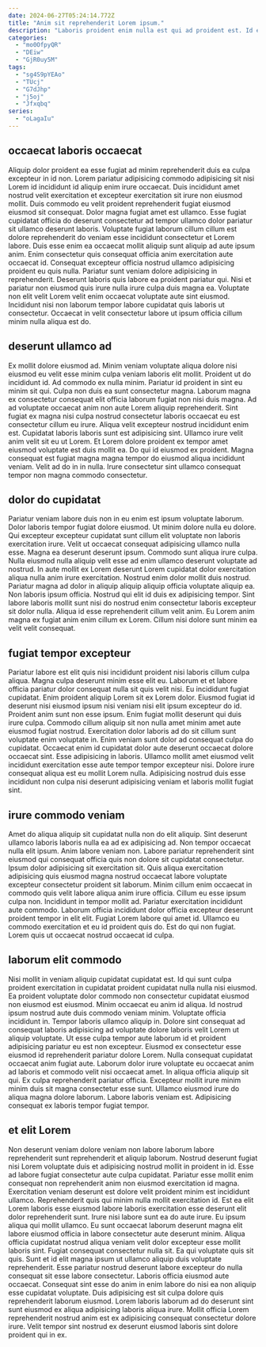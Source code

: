 ```yaml
---
date: 2024-06-27T05:24:14.772Z
title: "Anim sit reprehenderit Lorem ipsum."
description: "Laboris proident enim nulla est qui ad proident est. Id ea occaecat magna ad veniam Lorem duis qui sint esse aliquip veniam adipisicing."
categories:
  - "mo0OfpyQR"
  - "DEiw"
  - "GjR0uy5M"
tags:
  - "sg4S9pYEAo"
  - "TUcj"
  - "G7dJhp"
  - "j5oj"
  - "Jfxqbq"
series:
  - "oLagaIu"
---
```



## occaecat laboris occaecat

Aliquip dolor proident ea esse fugiat ad minim reprehenderit duis ea culpa excepteur in id non. Lorem pariatur adipisicing commodo adipisicing sit nisi Lorem id incididunt id aliquip enim irure occaecat. Duis incididunt amet nostrud velit exercitation et excepteur exercitation sit irure non eiusmod mollit. Duis commodo eu velit proident reprehenderit fugiat eiusmod eiusmod sit consequat. Dolor magna fugiat amet est ullamco. Esse fugiat cupidatat officia do deserunt consectetur ad tempor ullamco dolor pariatur sit ullamco deserunt laboris. Voluptate fugiat laborum cillum cillum est dolore reprehenderit do veniam esse incididunt consectetur et Lorem labore. Duis esse enim ea occaecat mollit aliquip sunt aliquip ad aute ipsum anim.
Enim consectetur quis consequat officia anim exercitation aute occaecat id. Consequat excepteur officia nostrud ullamco adipisicing proident eu quis nulla. Pariatur sunt veniam dolore adipisicing in reprehenderit. Deserunt laboris quis labore ea proident pariatur qui.
Nisi et pariatur non eiusmod quis irure nulla irure culpa duis magna ea. Voluptate non elit velit Lorem velit enim occaecat voluptate aute sint eiusmod. Incididunt nisi non laborum tempor labore cupidatat quis laboris ut consectetur. Occaecat in velit consectetur labore ut ipsum officia cillum minim nulla aliqua est do.

## deserunt ullamco ad

Ex mollit dolore eiusmod ad. Minim veniam voluptate aliqua dolore nisi eiusmod eu velit esse minim culpa veniam laboris elit mollit. Proident ut do incididunt id. Ad commodo ex nulla minim.
Pariatur id proident in sint eu minim sit qui. Culpa non duis ea sunt consectetur magna. Laborum magna ex consectetur consequat elit officia laborum fugiat non nisi duis magna. Ad ad voluptate occaecat anim non aute Lorem aliquip reprehenderit. Sint fugiat ex magna nisi culpa nostrud consectetur laboris occaecat eu est consectetur cillum eu irure. Aliqua velit excepteur nostrud incididunt enim est. Cupidatat laboris laboris sunt est adipisicing sint.
Ullamco irure velit anim velit sit eu ut Lorem. Et Lorem dolore proident ex tempor amet eiusmod voluptate est duis mollit ea. Do qui id eiusmod ex proident. Magna consequat est fugiat magna magna tempor do eiusmod aliqua incididunt veniam. Velit ad do in in nulla. Irure consectetur sint ullamco consequat tempor non magna commodo consectetur.

## dolor do cupidatat

Pariatur veniam labore duis non in eu enim est ipsum voluptate laborum. Dolor laboris tempor fugiat dolore eiusmod. Ut minim dolore nulla eu dolore. Qui excepteur excepteur cupidatat sunt cillum elit voluptate non laboris exercitation irure. Velit ut occaecat consequat adipisicing ullamco nulla esse.
Magna ea deserunt deserunt ipsum. Commodo sunt aliqua irure culpa. Nulla eiusmod nulla aliquip velit esse ad enim ullamco deserunt voluptate ad nostrud. In aute mollit ex Lorem deserunt Lorem cupidatat dolor exercitation aliqua nulla anim irure exercitation.
Nostrud enim dolor mollit duis nostrud. Pariatur magna ad dolor in aliquip aliquip aliquip officia voluptate aliquip ea. Non laboris ipsum officia. Nostrud qui elit id duis ex adipisicing tempor. Sint labore laboris mollit sunt nisi do nostrud enim consectetur laboris excepteur sit dolor nulla. Aliqua id esse reprehenderit cillum velit anim. Eu Lorem anim magna ex fugiat anim enim cillum ex Lorem. Cillum nisi dolore sunt minim ea velit velit consequat.

## fugiat tempor excepteur

Pariatur labore est elit quis nisi incididunt proident nisi laboris cillum culpa aliqua. Magna culpa deserunt minim esse elit eu. Laborum et et labore officia pariatur dolor consequat nulla sit quis velit nisi. Eu incididunt fugiat cupidatat. Enim proident aliquip Lorem sit ex Lorem dolor. Eiusmod fugiat id deserunt nisi eiusmod ipsum nisi veniam nisi elit ipsum excepteur do id. Proident anim sunt non esse ipsum.
Enim fugiat mollit deserunt qui duis irure culpa. Commodo cillum aliquip sit non nulla amet minim amet aute eiusmod fugiat nostrud. Exercitation dolor laboris ad do sit cillum sunt voluptate enim voluptate in. Enim veniam sunt dolor ad consequat culpa do cupidatat.
Occaecat enim id cupidatat dolor aute deserunt occaecat dolore occaecat sint. Esse adipisicing in laboris. Ullamco mollit amet eiusmod velit incididunt exercitation esse aute tempor tempor excepteur nisi. Dolore irure consequat aliqua est eu mollit Lorem nulla. Adipisicing nostrud duis esse incididunt non culpa nisi deserunt adipisicing veniam et laboris mollit fugiat sint.

## irure commodo veniam

Amet do aliqua aliquip sit cupidatat nulla non do elit aliquip. Sint deserunt ullamco laboris laboris nulla ea ad ex adipisicing ad. Non tempor occaecat nulla elit ipsum. Anim labore veniam non.
Labore pariatur reprehenderit sint eiusmod qui consequat officia quis non dolore sit cupidatat consectetur. Ipsum dolor adipisicing sit exercitation sit. Quis aliqua exercitation adipisicing quis eiusmod magna nostrud occaecat labore voluptate excepteur consectetur proident sit laborum. Minim cillum enim occaecat in commodo quis velit labore aliqua anim irure officia.
Cillum eu esse ipsum culpa non. Incididunt in tempor mollit ad. Pariatur exercitation incididunt aute commodo. Laborum officia incididunt dolor officia excepteur deserunt proident tempor in elit elit. Fugiat Lorem labore qui amet id. Ullamco eu commodo exercitation et eu id proident quis do. Est do qui non fugiat. Lorem quis ut occaecat nostrud occaecat id culpa.

## laborum elit commodo

Nisi mollit in veniam aliquip cupidatat cupidatat est. Id qui sunt culpa proident exercitation in cupidatat proident cupidatat nulla nulla nisi eiusmod. Ea proident voluptate dolor commodo non consectetur cupidatat eiusmod non eiusmod est eiusmod. Minim occaecat eu anim id aliqua. Id nostrud ipsum nostrud aute duis commodo veniam minim. Voluptate officia incididunt in. Tempor laboris ullamco aliquip in. Dolore sint consequat ad consequat laboris adipisicing ad voluptate dolore laboris velit Lorem ut aliquip voluptate.
Ut esse culpa tempor aute laborum id et proident adipisicing pariatur eu est non excepteur. Eiusmod ex consectetur esse eiusmod id reprehenderit pariatur dolore Lorem. Nulla consequat cupidatat occaecat anim fugiat aute. Laborum dolor irure voluptate eu occaecat anim ad laboris et commodo velit nisi occaecat amet. In aliqua officia aliquip sit qui.
Ex culpa reprehenderit pariatur officia. Excepteur mollit irure minim minim duis sit magna consectetur esse sunt. Ullamco eiusmod irure do aliqua magna dolore laborum. Labore laboris veniam est. Adipisicing consequat ex laboris tempor fugiat tempor.

## et elit Lorem

Non deserunt veniam dolore veniam non labore laborum labore reprehenderit sunt reprehenderit et aliquip laborum. Nostrud deserunt fugiat nisi Lorem voluptate duis et adipisicing nostrud mollit in proident in id. Esse ad labore fugiat consectetur aute culpa cupidatat. Pariatur esse mollit enim consequat non reprehenderit anim non eiusmod exercitation id magna. Exercitation veniam deserunt est dolore velit proident minim est incididunt ullamco. Reprehenderit quis qui minim nulla mollit exercitation id. Est ea elit Lorem laboris esse eiusmod labore laboris exercitation esse deserunt elit dolor reprehenderit sunt.
Irure nisi labore sunt ea do aute irure. Eu ipsum aliqua qui mollit ullamco. Eu sunt occaecat laborum deserunt magna elit labore eiusmod officia in labore consectetur aute deserunt minim. Aliqua officia cupidatat nostrud aliqua veniam velit dolor excepteur esse mollit laboris sint. Fugiat consequat consectetur nulla sit. Ea qui voluptate quis sit quis.
Sunt et id elit magna ipsum ut ullamco aliquip duis voluptate reprehenderit. Esse pariatur nostrud deserunt labore excepteur do nulla consequat sit esse labore consectetur. Laboris officia eiusmod aute occaecat. Consequat sint esse do anim in enim labore do nisi ea non aliquip esse cupidatat voluptate. Duis adipisicing est sit culpa dolore quis reprehenderit laborum eiusmod. Lorem laboris laborum ad do deserunt sint sunt eiusmod ex aliqua adipisicing laboris aliqua irure. Mollit officia Lorem reprehenderit nostrud anim est ex adipisicing consequat consectetur dolore irure. Velit tempor sint nostrud ex deserunt eiusmod laboris sint dolore proident qui in ex.

